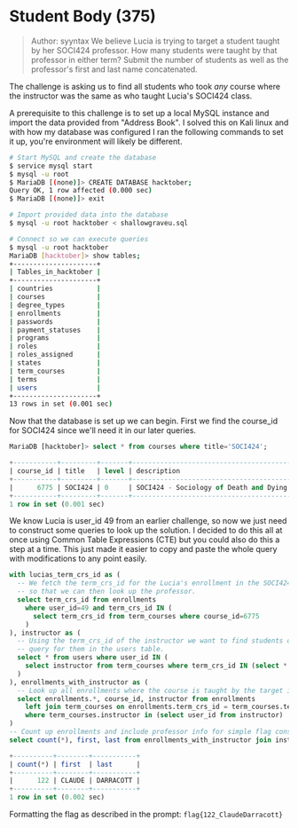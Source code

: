 # Student Body (375)

> Author: syyntax
> We believe Lucia is trying to target a student taught by her SOCI424
> professor. How many students were taught by that professor in either term?
> Submit the number of students as well as the professor's first and last name
> concatenated.

The challenge is asking us to find all students who took _any_ course where the
instructor was the same as who taught Lucia's SOCI424 class.

A prerequisite to this challenge is to set up a local MySQL instance and import
the data provided from "Address Book". I solved this on Kali linux and with how
my database was configured I ran the following commands to set it up, you're
environment will likely be different.

```sh
# Start MySQL and create the database
$ service mysql start
$ mysql -u root
$ MariaDB [(none)]> CREATE DATABASE hacktober;
Query OK, 1 row affected (0.000 sec)
$ MariaDB [(none)]> exit

# Import provided data into the database
$ mysql -u root hacktober < shallowgraveu.sql

# Connect so we can execute queries
$ mysql -u root hacktober
MariaDB [hacktober]> show tables;
+---------------------+
| Tables_in_hacktober |
+---------------------+
| countries           |
| courses             |
| degree_types        |
| enrollments         |
| passwords           |
| payment_statuses    |
| programs            |
| roles               |
| roles_assigned      |
| states              |
| term_courses        |
| terms               |
| users               |
+---------------------+
13 rows in set (0.001 sec)
```

Now that the database is set up we can begin. First we find the course_id for
SOCI424 since we'll need it in our later queries.

```sql
MariaDB [hacktober]> select * from courses where title='SOCI424';

+-----------+---------+-------+----------------------------------------+------------------+-----------+
| course_id | title   | level | description                            | long_description | sem_hours |
+-----------+---------+-------+----------------------------------------+------------------+-----------+
|      6775 | SOCI424 | 0     | SOCI424 - Sociology of Death and Dying |                  |         3 |
+-----------+---------+-------+----------------------------------------+------------------+-----------+
1 row in set (0.001 sec)
```

We know Lucia is user_id 49 from an earlier challenge, so now we just need to
construct some queries to look up the solution. I decided to do this all at
once using Common Table Expressions (CTE) but you could also do this a step at
a time. This just made it easier to copy and paste the whole query with
modifications to any point easily.

```sql
with lucias_term_crs_id as (
  -- We fetch the term_crs_id for the Lucia's enrollment in the SOCI424 course
  -- so that we can then look up the professor.
  select term_crs_id from enrollments 
    where user_id=49 and term_crs_id IN (
      select term_crs_id from term_courses where course_id=6775
    )
), instructor as (
  -- Using the term_crs_id of the instructor we want to find students of, we
  -- query for them in the users table.
  select * from users where user_id IN (
    select instructor from term_courses where term_crs_id IN (select * from lucias_term_crs_id)
  )
), enrollments_with_instructor as (
  -- Look up all enrollments where the course is taught by the target instructor
  select enrollments.*, course_id, instructor from enrollments
    left join term_courses on enrollments.term_crs_id = term_courses.term_crs_id
    where term_courses.instructor in (select user_id from instructor)
)
-- Count up enrollments and include professor info for simple flag construction
select count(*), first, last from enrollments_with_instructor join instructor on 1=1;

+----------+--------+-----------+
| count(*) | first  | last      |
+----------+--------+-----------+
|      122 | CLAUDE | DARRACOTT |
+----------+--------+-----------+
1 row in set (0.002 sec)
```

Formatting the flag as described in the prompt: `flag{122_ClaudeDarracott}`

